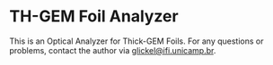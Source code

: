 # TH-GEM Foil Analyzer
This is an Optical Analyzer for Thick-GEM Foils. For any questions or problems, contact the author via [glickel@ifi.unicamp.br](mailto:glickel@ifi.unicamp.br).
